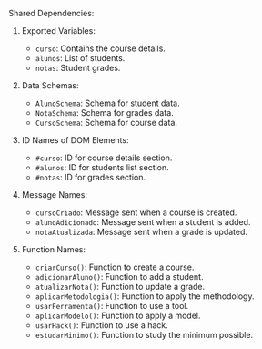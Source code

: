 Shared Dependencies:

1. Exported Variables:
   - `curso`: Contains the course details.
   - `alunos`: List of students.
   - `notas`: Student grades.

2. Data Schemas:
   - `AlunoSchema`: Schema for student data.
   - `NotaSchema`: Schema for grades data.
   - `CursoSchema`: Schema for course data.

3. ID Names of DOM Elements:
   - `#curso`: ID for course details section.
   - `#alunos`: ID for students list section.
   - `#notas`: ID for grades section.

4. Message Names:
   - `cursoCriado`: Message sent when a course is created.
   - `alunoAdicionado`: Message sent when a student is added.
   - `notaAtualizada`: Message sent when a grade is updated.

5. Function Names:
   - `criarCurso()`: Function to create a course.
   - `adicionarAluno()`: Function to add a student.
   - `atualizarNota()`: Function to update a grade.
   - `aplicarMetodologia()`: Function to apply the methodology.
   - `usarFerramenta()`: Function to use a tool.
   - `aplicarModelo()`: Function to apply a model.
   - `usarHack()`: Function to use a hack.
   - `estudarMinimo()`: Function to study the minimum possible.